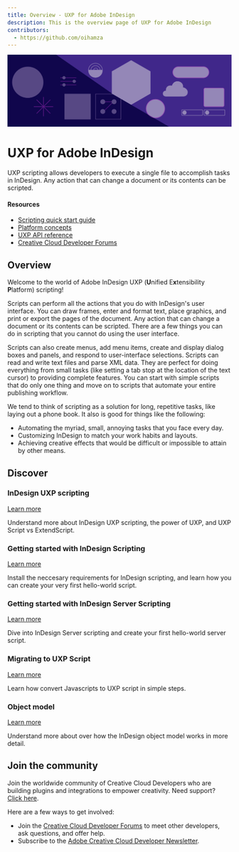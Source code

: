 ```yaml
---
title: Overview - UXP for Adobe InDesign
description: This is the overview page of UXP for Adobe InDesign
contributors:
  - https://github.com/oihamza
---
```


<Hero slots="image, heading, text" background="rgb(64, 34, 138)"/>

![Hero image](./illustration.png)


# UXP for Adobe InDesign

UXP scripting allows developers to execute a single file to accomplish tasks in InDesign. Any action that can change a document or its contents can be scripted.

<Resources slots="heading, links"/>

#### Resources

- [Scripting quick start guide](guides/getting-started)
- [Platform concepts](guides/platform-concepts/)
- [UXP API reference](/indesign/uxp/reference/uxp-api/)
- [Creative Cloud Developer Forums](https://forums.creativeclouddeveloper.com/)


## Overview

Welcome to the world of Adobe InDesign UXP (**U**nified E**x**tensibility **P**latform) scripting!

Scripts can perform all the actions that you do with InDesign's user interface. You can draw frames, enter and format text, place graphics, and print or export the pages of the document. Any action that can change a document or its contents can be scripted. There are a few things you can do in scripting that you cannot do using the user interface.

Scripts can also create menus, add menu items, create and display dialog boxes and panels, and respond to user-interface selections. Scripts can read and write text files and parse XML data. They are perfect for doing everything from small tasks (like setting a tab stop at the location of the text cursor) to providing complete features. You can start with simple scripts that do only one thing and move on to scripts that automate your entire publishing workflow.

We tend to think of scripting as a solution for long, repetitive tasks, like laying out a phone book. It also is good for things like the following:

* Automating the myriad, small, annoying tasks that you face every day.
* Customizing InDesign to match your work habits and layouts.
* Achieving creative effects that would be difficult or impossible to attain by other means.



## Discover

<DiscoverBlock width="100%" slots="heading, link, text"/>

### InDesign UXP scripting

[Learn more](./guides/platform-concepts/)
    
Understand more about InDesign UXP scripting, the power of UXP, and UXP Script vs ExtendScript.

### Getting started with InDesign Scripting

[Learn more](./guides/getting-started/)
    
Install the neccesary requirements for InDesign scripting, and learn how you can create your very first hello-world script. 

### Getting started with InDesign Server Scripting

[Learn more](./guides/getting-started/)
    
Dive into InDesign Server scripting and create your first hello-world server script. 

### Migrating to UXP Script

[Learn more](./guides/migrating-to-UXPScript/)
    
Learn how convert Javascripts to UXP script in simple steps.

### Object model

[Learn more](./guides/object-modal/)
    
Understand more about over how the InDesign object model works in more detail. 


## Join the community

Join the worldwide community of Creative Cloud Developers who are building plugins and integrations to empower creativity. Need support? [Click here](./support/).

Here are a few ways to get involved:

- Join the [Creative Cloud Developer Forums](https://forums.creativeclouddeveloper.com/) to meet other developers, ask questions, and offer help.
- Subscribe to the [Adobe Creative Cloud Developer Newsletter](https://www.adobe.com/subscription/ccdevnewsletter.html).
